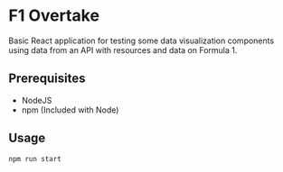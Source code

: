 # F1 Overtake
Basic React application for testing some data visualization components using
data from an API with resources and data on Formula 1.

## Prerequisites
- NodeJS
- npm (Included with Node)

## Usage
`npm run start`
